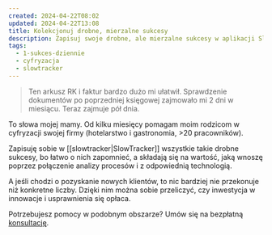 ```yaml
---
created: 2024-04-22T08:02
updated: 2024-04-22T13:08
title: Kolekcjonuj drobne, mierzalne sukcesy
description: Zapisuj swoje drobne, ale mierzalne sukcesy w aplikacji SlowTracker, aby pozyskiwać nowych klientów.
tags:
  - 1-sukces-dziennie
  - cyfryzacja
  - slowtracker
---
```

> Ten arkusz RK i faktur bardzo dużo mi ułatwił. Sprawdzenie dokumentów po poprzedniej księgowej zajmowało mi 2 dni w miesiącu. Teraz zajmuje pół dnia.

To słowa mojej mamy. Od kilku miesięcy pomagam moim rodzicom w cyfryzacji swojej firmy (hotelarstwo i gastronomia, >20 pracowników). 

Zapisuję sobie w [[slowtracker|SlowTracker]] wszystkie takie drobne sukcesy, bo łatwo o nich zapomnieć, a składają się na wartość, jaką wnoszę poprzez połączenie analizy procesów i z odpowiednią technologią.

A jeśli chodzi o pozyskanie nowych klientów, to nic bardziej nie przekonuje niż konkretne liczby. Dzięki nim można sobie przeliczyć, czy inwestycja w innowacje i usprawnienia się opłaca.

Potrzebujesz pomocy w podobnym obszarze? Umów się na bezpłatną [konsultację](https://michalkukla.pl/konsultacje).